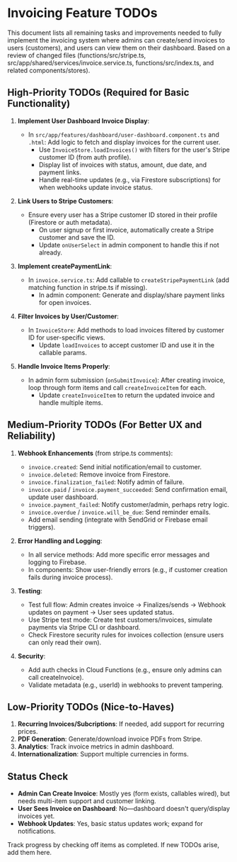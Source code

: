# Invoicing Feature TODOs

This document lists all remaining tasks and improvements needed to fully implement the invoicing system where admins can create/send invoices to users (customers), and users can view them on their dashboard. Based on a review of changed files (functions/src/stripe.ts, src/app/shared/services/invoice.service.ts, functions/src/index.ts, and related components/stores).

## High-Priority TODOs (Required for Basic Functionality)
1. **Implement User Dashboard Invoice Display**:
   - In `src/app/features/dashboard/user-dashboard.component.ts` and `.html`: Add logic to fetch and display invoices for the current user.
     - Use `InvoiceStore.loadInvoices()` with filters for the user's Stripe customer ID (from auth profile).
     - Display list of invoices with status, amount, due date, and payment links.
     - Handle real-time updates (e.g., via Firestore subscriptions) for when webhooks update invoice status.

2. **Link Users to Stripe Customers**:
   - Ensure every user has a Stripe customer ID stored in their profile (Firestore or auth metadata).
     - On user signup or first invoice, automatically create a Stripe customer and save the ID.
     - Update `onUserSelect` in admin component to handle this if not already.

3. **Implement createPaymentLink**:
   - In `invoice.service.ts`: Add callable to `createStripePaymentLink` (add matching function in stripe.ts if missing).
     - In admin component: Generate and display/share payment links for open invoices.

4. **Filter Invoices by User/Customer**:
   - In `InvoiceStore`: Add methods to load invoices filtered by customer ID for user-specific views.
     - Update `loadInvoices` to accept customer ID and use it in the callable params.

5. **Handle Invoice Items Properly**:
   - In admin form submission (`onSubmitInvoice`): After creating invoice, loop through form items and call `createInvoiceItem` for each.
     - Update `createInvoiceItem` to return the updated invoice and handle multiple items.

## Medium-Priority TODOs (For Better UX and Reliability)
1. **Webhook Enhancements** (from stripe.ts comments):
   - `invoice.created`: Send initial notification/email to customer.
   - `invoice.deleted`: Remove invoice from Firestore.
   - `invoice.finalization_failed`: Notify admin of failure.
   - `invoice.paid` / `invoice.payment_succeeded`: Send confirmation email, update user dashboard.
   - `invoice.payment_failed`: Notify customer/admin, perhaps retry logic.
   - `invoice.overdue` / `invoice.will_be_due`: Send reminder emails.
   - Add email sending (integrate with SendGrid or Firebase email triggers).

2. **Error Handling and Logging**:
   - In all service methods: Add more specific error messages and logging to Firebase.
   - In components: Show user-friendly errors (e.g., if customer creation fails during invoice process).

3. **Testing**:
   - Test full flow: Admin creates invoice → Finalizes/sends → Webhook updates on payment → User sees updated status.
   - Use Stripe test mode: Create test customers/invoices, simulate payments via Stripe CLI or dashboard.
   - Check Firestore security rules for invoices collection (ensure users can only read their own).

4. **Security**:
   - Add auth checks in Cloud Functions (e.g., ensure only admins can call createInvoice).
   - Validate metadata (e.g., userId) in webhooks to prevent tampering.

## Low-Priority TODOs (Nice-to-Haves)
1. **Recurring Invoices/Subcriptions**: If needed, add support for recurring prices.
2. **PDF Generation**: Generate/download invoice PDFs from Stripe.
3. **Analytics**: Track invoice metrics in admin dashboard.
4. **Internationalization**: Support multiple currencies in forms.

## Status Check
- **Admin Can Create Invoice**: Mostly yes (form exists, callables wired), but needs multi-item support and customer linking.
- **User Sees Invoice on Dashboard**: No—dashboard doesn't query/display invoices yet.
- **Webhook Updates**: Yes, basic status updates work; expand for notifications.

Track progress by checking off items as completed. If new TODOs arise, add them here.
